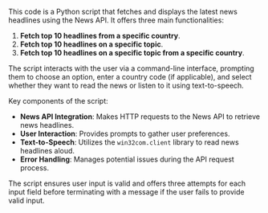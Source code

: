 This code is a Python script that fetches and displays the latest news headlines using the News API. It offers three main functionalities:

1. **Fetch top 10 headlines from a specific country**.
2. **Fetch top 10 headlines on a specific topic**.
3. **Fetch top 10 headlines on a specific topic from a specific country**.

The script interacts with the user via a command-line interface, prompting them to choose an option, enter a country code (if applicable), and select whether they want to read the news or listen to it using text-to-speech.

Key components of the script:
- **News API Integration**: Makes HTTP requests to the News API to retrieve news headlines.
- **User Interaction**: Provides prompts to gather user preferences.
- **Text-to-Speech**: Utilizes the `win32com.client` library to read news headlines aloud.
- **Error Handling**: Manages potential issues during the API request process.

The script ensures user input is valid and offers three attempts for each input field before terminating with a message if the user fails to provide valid input.

